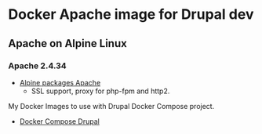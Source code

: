 # Docker Apache image for Drupal dev

## Apache on Alpine Linux

### Apache 2.4.34
* [Alpine packages Apache](https://pkgs.alpinelinux.org/packages?name=apache*&branch=edge&arch=x86_64)
  * SSL support, proxy for php-fpm and http2.

My Docker Images to use with Drupal Docker Compose project.

* [Docker Compose Drupal](https://github.com/Mogtofu33/docker-compose-drupal)
